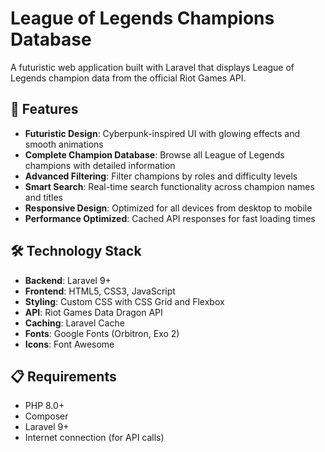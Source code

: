 # League of Legends Champions Database

A futuristic web application built with Laravel that displays League of Legends champion data from the official Riot Games API.

## 🚀 Features

- **Futuristic Design**: Cyberpunk-inspired UI with glowing effects and smooth animations
- **Complete Champion Database**: Browse all League of Legends champions with detailed information
- **Advanced Filtering**: Filter champions by roles and difficulty levels
- **Smart Search**: Real-time search functionality across champion names and titles
- **Responsive Design**: Optimized for all devices from desktop to mobile
- **Performance Optimized**: Cached API responses for fast loading times

## 🛠️ Technology Stack

- **Backend**: Laravel 9+
- **Frontend**: HTML5, CSS3, JavaScript
- **Styling**: Custom CSS with CSS Grid and Flexbox
- **API**: Riot Games Data Dragon API
- **Caching**: Laravel Cache
- **Fonts**: Google Fonts (Orbitron, Exo 2)
- **Icons**: Font Awesome

## 📋 Requirements

- PHP 8.0+
- Composer
- Laravel 9+
- Internet connection (for API calls)